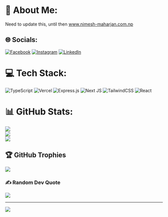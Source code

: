 # 💫 About Me:

Need to update this, until then www.nimesh-maharjan.com.np


## 🌐 Socials:
[![Facebook](https://img.shields.io/badge/Facebook-%231877F2.svg?logo=Facebook&logoColor=white)](https://facebook.com/nimeshmaharjan99) [![Instagram](https://img.shields.io/badge/Instagram-%23E4405F.svg?logo=Instagram&logoColor=white)](https://instagram.com/nimeshmaharjan1) [![LinkedIn](https://img.shields.io/badge/LinkedIn-%230077B5.svg?logo=linkedin&logoColor=white)](https://linkedin.com/in/nimesh-maharjan-7aab57216) 

# 💻 Tech Stack:
![TypeScript](https://img.shields.io/badge/typescript-%23007ACC.svg?style=for-the-badge&logo=typescript&logoColor=white) ![Vercel](https://img.shields.io/badge/vercel-%23000000.svg?style=for-the-badge&logo=vercel&logoColor=white) ![Express.js](https://img.shields.io/badge/express.js-%23404d59.svg?style=for-the-badge&logo=express&logoColor=%2361DAFB) ![Next JS](https://img.shields.io/badge/Next-black?style=for-the-badge&logo=next.js&logoColor=white) ![TailwindCSS](https://img.shields.io/badge/tailwindcss-%2338B2AC.svg?style=for-the-badge&logo=tailwind-css&logoColor=white) ![React](https://img.shields.io/badge/react-%2320232a.svg?style=for-the-badge&logo=react&logoColor=%2361DAFB)
# 📊 GitHub Stats:
![](https://github-readme-stats.vercel.app/api?username=nimeshmaharjan1&theme=tokyonight&hide_border=false&include_all_commits=false&count_private=true)<br/>
![](https://github-readme-streak-stats.herokuapp.com/?user=nimeshmaharjan1&theme=tokyonight&hide_border=false)<br/>
![](https://github-readme-stats.vercel.app/api/top-langs/?username=nimeshmaharjan1&theme=tokyonight&hide_border=false&include_all_commits=false&count_private=true&layout=compact)

## 🏆 GitHub Trophies
![](https://github-profile-trophy.vercel.app/?username=nimeshmaharjan1&theme=tokyonight&no-frame=false&no-bg=false&margin-w=4)

### ✍️ Random Dev Quote
![](https://quotes-github-readme.vercel.app/api?type=horizontal&theme=tokyonight)

---
[![](https://visitcount.itsvg.in/api?id=nimeshmaharjan1&icon=0&color=0)](https://visitcount.itsvg.in)
